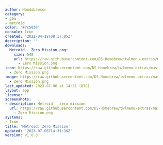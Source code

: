 ```yaml
---
author: NandoLawson
category:
- gba
- metroid
color: '#7c5038'
console: Icon
created: '2022-04-18T08:37:05Z'
description: ''
downloads:
  Metroid - Zero Mission.png:
    size: 548
    url: https://raw.githubusercontent.com/DS-Homebrew/twlmenu-extras/master/_nds/TWiLightMenu/icons/Metroid
      - Zero Mission.png
icon: https://raw.githubusercontent.com/DS-Homebrew/twlmenu-extras/master/_nds/TWiLightMenu/icons/Metroid
  - Zero Mission.png
image: https://raw.githubusercontent.com/DS-Homebrew/twlmenu-extras/master/_nds/TWiLightMenu/icons/Metroid
  - Zero Mission.png
last_updated: 2023-07-06 at 14:31 (UTC)
layout: app
license: ''
screenshots:
- description: Metroid   zero mission
  url: https://raw.githubusercontent.com/DS-Homebrew/twlmenu-extras/master/_nds/TWiLightMenu/icons/Metroid
    - Zero Mission.png
systems:
- Icon
title: 'Metroid: Zero Mission'
updated: '2023-07-06T14:31:36Z'
version: v1.0.0
---
```

